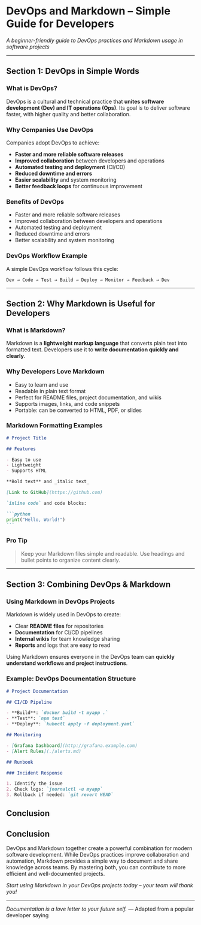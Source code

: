 # DevOps and Markdown – Simple Guide for Developers

_A beginner-friendly guide to DevOps practices and Markdown usage in software projects_

---

## Section 1: DevOps in Simple Words

### What is DevOps?

DevOps is a cultural and technical practice that **unites software development (Dev) and IT operations (Ops)**. Its goal is to deliver software faster, with higher quality and better collaboration.

### Why Companies Use DevOps

Companies adopt DevOps to achieve:

- **Faster and more reliable software releases**
- **Improved collaboration** between developers and operations
- **Automated testing and deployment** (CI/CD)
- **Reduced downtime and errors**
- **Easier scalability** and system monitoring
- **Better feedback loops** for continuous improvement

### Benefits of DevOps

- Faster and more reliable software releases
- Improved collaboration between developers and operations
- Automated testing and deployment
- Reduced downtime and errors
- Better scalability and system monitoring

### DevOps Workflow Example

A simple DevOps workflow follows this cycle:

```
Dev → Code → Test → Build → Deploy → Monitor → Feedback → Dev
```

---

## Section 2: Why Markdown is Useful for Developers

### What is Markdown?

Markdown is a **lightweight markup language** that converts plain text into formatted text. Developers use it to **write documentation quickly and clearly**.

### Why Developers Love Markdown

- Easy to learn and use
- Readable in plain text format
- Perfect for README files, project documentation, and wikis
- Supports images, links, and code snippets
- Portable: can be converted to HTML, PDF, or slides

### Markdown Formatting Examples

````markdown
# Project Title

## Features

- Easy to use
- Lightweight
- Supports HTML

**Bold text** and _italic text_

[Link to GitHub](https://github.com)

`inline code` and code blocks:

```python
print("Hello, World!")
```
````

### Pro Tip

> Keep your Markdown files simple and readable. Use headings and bullet points to organize content clearly.

---

## Section 3: Combining DevOps & Markdown

### Using Markdown in DevOps Projects

Markdown is widely used in DevOps to create:

- Clear **README files** for repositories
- **Documentation** for CI/CD pipelines
- **Internal wikis** for team knowledge sharing
- **Reports** and logs that are easy to read

Using Markdown ensures everyone in the DevOps team can **quickly understand workflows and project instructions**.

### Example: DevOps Documentation Structure

```markdown
# Project Documentation

## CI/CD Pipeline

- **Build**: `docker build -t myapp .`
- **Test**: `npm test`
- **Deploy**: `kubectl apply -f deployment.yaml`

## Monitoring

- [Grafana Dashboard](http://grafana.example.com)
- [Alert Rules](./alerts.md)

## Runbook

### Incident Response

1. Identify the issue
2. Check logs: `journalctl -u myapp`
3. Rollback if needed: `git revert HEAD`
```

## Conclusion

## Conclusion

DevOps and Markdown together create a powerful combination for modern software development. While DevOps practices improve collaboration and automation, Markdown provides a simple way to document and share knowledge across teams. By mastering both, you can contribute to more efficient and well-documented projects.

_Start using Markdown in your DevOps projects today – your team will thank you!_

---

_Documentation is a love letter to your future self._ — Adapted from a popular developer saying
